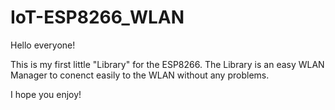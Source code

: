 # IoT-ESP8266_WLAN

Hello everyone!

This is my first little "Library" for the ESP8266.
The Library is an easy WLAN Manager to conenct easily to the WLAN without any problems.

I hope you enjoy!
